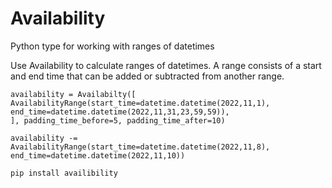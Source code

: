 # Availability
Python type for working with ranges of datetimes


Use Availability to calculate ranges of datetimes.  A range consists of a start and end time that can be added or subtracted from another range.

```
availability = Availabilty([
AvailabilityRange(start_time=datetime.datetime(2022,11,1), end_time=datetime.datetime(2022,11,31,23,59,59)),
], padding_time_before=5, padding_time_after=10)

availability -= AvailabilityRange(start_time=datetime.datetime(2022,11,8), end_time=datetime.datetime(2022,11,10))
```

`pip install availibility`
